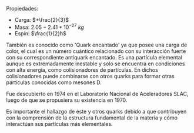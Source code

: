 
Propiedades:
- Carga: $+\frac{2}{3}$
- Masa: $2.05 - 2.41*10^{-27} \ kg$
- Espín: $\frac{1}{2}ħ$

También es conocido como 'Quark encantado' ya que posee una carga de color, el cual es un número cuántico relacionado con su interacción fuerte con su correspondiente antiquark encantado. Es una partícula elemental aunque es extremadamente inestable y solo se encuentra en condiciones con alta energía, como colisionadores de partículas. En dichos colisionadores puede combinarse con otros quarks para formar otras partículas conocidas como mesones D.

Fue descubierto en 1974 en el Laboratorio Nacional de Aceleradores SLAC, luego de que se propusiera su existencia en 1970.

Es importante el hallazgo de éste y otros quarks debido a que contribuyen con la comprensión de la estructura fundamental de la materia y cómo interactúan sus partículas más elementales.